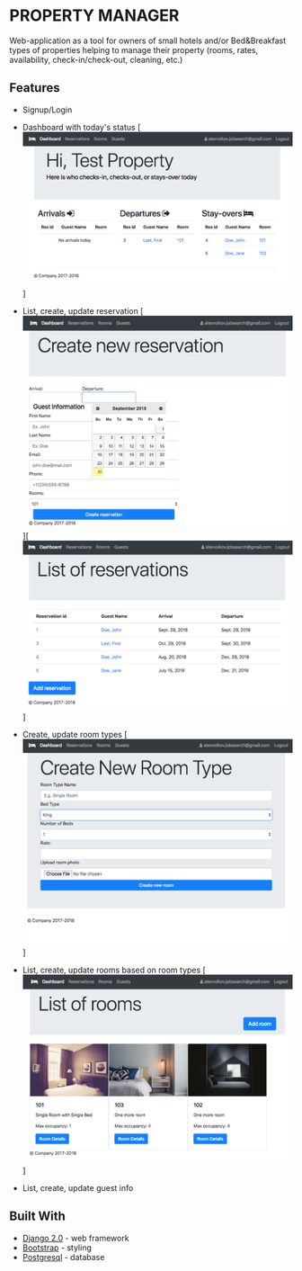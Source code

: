 # PROPERTY MANAGER

Web-application as a tool for owners of small hotels and/or Bed&Breakfast types of properties helping to manage their property (rooms, rates, availability, check-in/check-out, cleaning, etc.)

## Features

* Signup/Login

* Dashboard with today's status
[![Dashboard](/images/pm_dashboard.png)]

* List, create, update reservation
[![Reservation Create](/images/pm_reservation_create.png)][![Reservations list](/images/pm_reservation_list.png)]

* Create, update room types
[![Room Types](/images/pm_room_type_create.png)]

* List, create, update rooms based on room types
[![Rooms List](/images/pm_rooms_list.png)]

* List, create, update guest info

## Built With

* [Django 2.0](https://www.djangoproject.com/) - web framework
* [Bootstrap](http://getbootstrap.com/) - styling
* [Postgresql](https://www.postgresql.org/) - database